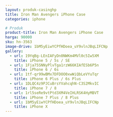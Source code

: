 ```yaml
---
layout: produk-casinghp
title: Iron Man Avengers iPhone Case
categories: iphone

# Produk
product-title: Iron Man Avengers iPhone Case
harga: 90000
sku: hn-3563
image-drive: 1bM5yEiwYCPfHDoea_uY9vlnJBqLIFCNp
gallery:
  - url: 19YqBg-LEnIAFyDn0NWKm4MVl0c5Iw5XM
    title: iPhone 5 / 5s / SE
  - url: 1Fja75SNNyPlvTga1rzW66KIAfESb6P5n
    title: iPhone 6 / 6s
  - url: 1tf-qr99wBMx7DFDOO0xwWiQbLeVYuTqr
    title: iPhone 6 Plus / 6s Plus
  - url: 1DLQC4z9PJCuBrsYVahcqhN-C3S2MkvIC
    title: iPhone 7 / 8
  - url: 1rl5seRe9vtPtd3XM4VeIHLRSK4HyMBVT
    title: iPhone 7 Plus / 8 Plus
  - url: 1bM5yEiwYCPfHDoea_uY9vlnJBqLIFCNp
    title: iPhone X
---
```

